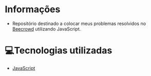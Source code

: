 #  Informações

- Repositório destinado a colocar meus problemas resolvidos no [Beecrowd](https://www.beecrowd.com.br/judge/pt) utilizando JavaScript.



# 💻Tecnologias utilizadas

- [JavaScript](https://www.javascript.com/)